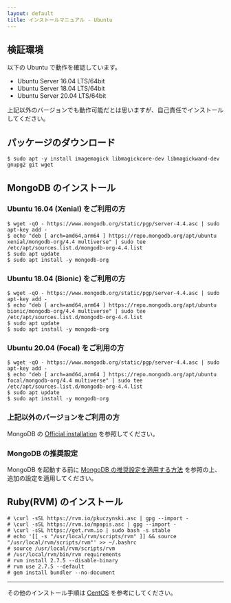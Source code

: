 ```yaml
---
layout: default
title: インストールマニュアル - Ubuntu
---
```


## 検証環境

以下の Ubuntu で動作を確認しています。

- Ubuntu Server 16.04 LTS/64bit
- Ubuntu Server 18.04 LTS/64bit
- Ubuntu Server 20.04 LTS/64bit

上記以外のバージョンでも動作可能だとは思いますが、自己責任でインストールしてください。

## パッケージのダウンロード

~~~
$ sudo apt -y install imagemagick libmagickcore-dev libmagickwand-dev gnupg2 git wget
~~~

## MongoDB のインストール

### Ubuntu 16.04 (Xenial) をご利用の方

~~~
$ wget -qO - https://www.mongodb.org/static/pgp/server-4.4.asc | sudo apt-key add -
$ echo "deb [ arch=amd64,arm64 ] https://repo.mongodb.org/apt/ubuntu xenial/mongodb-org/4.4 multiverse" | sudo tee /etc/apt/sources.list.d/mongodb-org-4.4.list
$ sudo apt update
$ sudo apt install -y mongodb-org
~~~

### Ubuntu 18.04 (Bionic) をご利用の方

~~~
$ wget -qO - https://www.mongodb.org/static/pgp/server-4.4.asc | sudo apt-key add -
$ echo "deb [ arch=amd64,arm64 ] https://repo.mongodb.org/apt/ubuntu bionic/mongodb-org/4.4 multiverse" | sudo tee /etc/apt/sources.list.d/mongodb-org-4.4.list
$ sudo apt update
$ sudo apt install -y mongodb-org
~~~

### Ubuntu 20.04 (Focal) をご利用の方

~~~
$ wget -qO - https://www.mongodb.org/static/pgp/server-4.4.asc | sudo apt-key add -
$ echo "deb [ arch=amd64,arm64 ] https://repo.mongodb.org/apt/ubuntu focal/mongodb-org/4.4 multiverse" | sudo tee /etc/apt/sources.list.d/mongodb-org-4.4.list
$ sudo apt update
$ sudo apt install -y mongodb-org
~~~

### 上記以外のバージョンをご利用の方

MongoDB の [Official installation](https://docs.mongodb.com/manual/tutorial/install-mongodb-on-ubuntu/) を参照してください。

### MongoDB の推奨設定

MongoDB を起動する前に [MongoDB の推奨設定を適用する方法](/installation/mongodb-settings.html) を参照の上、追加の設定を適用してください。

## Ruby(RVM) のインストール

~~~
# \curl -sSL https://rvm.io/pkuczynski.asc | gpg --import -
# \curl -sSL https://rvm.io/mpapis.asc | gpg --import -
# \curl -sSL https://get.rvm.io | sudo bash -s stable
# echo '[[ -s "/usr/local/rvm/scripts/rvm" ]] && source "/usr/local/rvm/scripts/rvm"' >> ~/.bashrc
# source /usr/local/rvm/scripts/rvm
# /usr/local/rvm/bin/rvm requirements
# rvm install 2.7.5 --disable-binary
# rvm use 2.7.5 --default
# gem install bundler --no-document
~~~

---
その他のインストール手順は [CentOS](manual.html) を参考にしてください。
